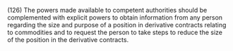 (126) The powers made available to competent authorities should be complemented with explicit powers to obtain information from any person regarding the size and purpose of a position in derivative contracts relating to commodities and to request the person to take steps to reduce the size of the position in the derivative contracts.